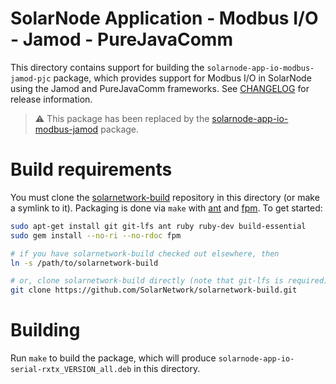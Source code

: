 # SolarNode Application - Modbus I/O - Jamod - PureJavaComm

This directory contains support for building the `solarnode-app-io-modbus-jamod-pjc` package, which
provides support for Modbus I/O in SolarNode using the Jamod and PureJavaComm frameworks. See
[CHANGELOG](./CHANGELOG.md) for release information.

> :warning: This package has been replaced by the [solarnode-app-io-modbus-jamod](../../solarnode-app-io-modbus-jamod)
> package.

# Build requirements

You must clone the [solarnetwork-build][sn-build] repository in this directory (or make a symlink
to it). Packaging is done via `make` with [ant][ant] and [fpm][fpm]. To get started:

```sh
sudo apt-get install git git-lfs ant ruby ruby-dev build-essential
sudo gem install --no-ri --no-rdoc fpm

# if you have solarnetwork-build checked out elsewhere, then
ln -s /path/to/solarnetwork-build

# or, clone solarnetwork-build directly (note that git-lfs is required)
git clone https://github.com/SolarNetwork/solarnetwork-build.git
```

# Building

Run `make` to build the package, which will produce `solarnode-app-io-serial-rxtx_VERSION_all.deb`
in this directory.

[ant]: https://ant.apache.org/
[fpm]: https://github.com/jordansissel/fpm
[sn-build]: https://github.com/SolarNetwork/solarnetwork-build/

